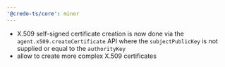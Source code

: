 ```yaml
---
'@credo-ts/core': minor
---
```


- X.509 self-signed certificate creation is now done via the `agent.x509.createCertificate` API where the `subjectPublicKey` is not supplied or equal to the `authorityKey`
- allow to create more complex X.509 certificates
